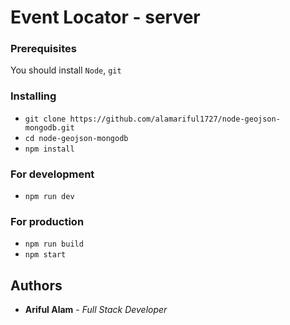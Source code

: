 # Event Locator - server

### Prerequisites

You should install `Node`, `git`

### Installing

- `git clone https://github.com/alamariful1727/node-geojson-mongodb.git`
- `cd node-geojson-mongodb`
- `npm install`

### For development

- `npm run dev`

### For production

- `npm run build`
- `npm start`

## Authors

- **Ariful Alam** - _Full Stack Developer_
